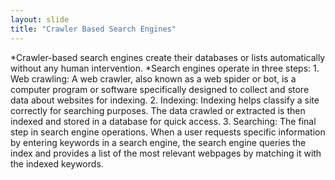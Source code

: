 ```yaml
---
layout: slide
title: "Crawler Based Search Engines"
---
```

*Crawler-based search engines create their databases or lists automatically without any human intervention.
*Search engines operate in three steps:
    1. Web crawling: A web crawler, also known as a web spider or bot, is a computer program or software specifically designed to collect and store data about websites for indexing.
    2. Indexing: Indexing helps classify a site correctly for searching purposes. The data crawled or extracted is then indexed and stored in a database for quick access.
    3. Searching: The final step in search engine operations. When a user requests specific information by entering keywords in a search engine, the search engine queries the index and provides a list of the most relevant webpages by matching it with the indexed keywords.
